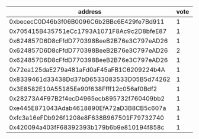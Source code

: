 address|vote|timestamp|signature
---|---|---|---
0xbececC0D46b3f06B0096C6b2BBc6E429fe7Bd911|1|1618331241|0xb7cfb8840e9de16bc0080387faeacf0ff7eb2f89ad77d6f77b3ca3d154e6206b603e9919ed4d62bb154f0737af2134413f7aa410285e787748eb6534e19b647f1b
0x705415B435751eCc1793A1071F8Ac9c2D8bfeE87|1|1618331620|0xc478611a493398031659e4745fa1712d4cb34bdedc759a8df63c3ed42f825bd03125f79e77f5e4065d4421afef8cbe045f9c0a4ee88c6a7ea43b77a4f7bc5ceb1b
0x624857D6D8cFfdD770398BeeB2B76e3C797eAD26|1|1618332341|0xb7cc6bc0726a2db20b299c13a3be048b22cc6275b645177e3541c20528cc40c50acb36146076b6d042d396202526ef2ec6fa87d3d2ca9f6da22abefbdce814231b
0x624857D6D8cFfdD770398BeeB2B76e3C797eAD26|2|1618332423|0x04b22ca453a3fa022e1179d9c4aa0ee2a29fb4928a64e235e136f3615837093c444516988202b69403769362f9a914fb8983c69532b55029f3ca625652a362ef1b
0x624857D6D8cFfdD770398BeeB2B76e3C797eAD26|1|1618332450|0xed922a1acf98a43f83142ab93c2a34b2cfde4f7d3c588a85707f43ef3fec523d2090617d3091876ced9d66f5be106299faeadbeb8ff179158da54244b7ea0ee61b
0x72ea125daE279a481aFd0aF45aFB1C6209224b4A|1|1618333162|0x17b4c2e12842742d3361807583eaa426d21404a0cade715d04cf700eb8134e3d1800265c7148c7f8a6866a6b1b63b81b5f99e6f7e4abe61544df66a7c83614ff1c
0x8339461d33438Dd37bD6533083533D05B5d74262|1|1618333351|0xe1b80eacd132cfb32f2b93699ffe9816c08bda93f759cec9187c29607612f8ef4afcb20e99b5382cb2ceae0b1b1a13d1c0ae26eabf04852d399f880c7bcb56631b
0x3E8582E10A55185Ee90f638Ffff12c056af0Bdf2|1|1618333808|0x1217d302be7cea90427d6f1fcdf2c35daef1b46fe2aa20a8dd44af8a2d5dc22e5c22984e22d4da3a4cb15c7f10f3e050527ebe2a2f928f89cac1a6c3b0e6cff71b
0x28273A4F97B2f4ecD4965ecb895732f760409bb2|1|1618339204|0x9d629eb13fcf1b75c8875eae8dc7881d7c77cb0b0e11d2f7ed5a5373c91b215829668e5d97049c8ed77a904adb1255450e6a6bfcc446ea89b5cec3a52b0d211c1b
0xe445E871043Adab4618890EfA72aD3B8CB5c607a|1|1618339698|0x692b731f3a6c6ad326ce7cad825e1a574a068d7c46d32db295160cba44e5501101647b2a71a2bad88b615635eeba0eb881402bef0c6ca95428c6237a9b5259e91c
0xfc3a16eFDb926f1208e8F638B967501F79732740|1|1618344313|0xb5f2efca57795ba8c681805bd9a70f3a203d56da8e0ef4da208b907c60b7e8e369a0591397c083cdc6afd77707dbff5186a298859745552caaae9a6832e188a71b
0x420094a403fF68392393b179b6b9e810194f858c|1|1618359441|0x3c68f26012cc90682b69520695149e51dd3897e725f9cc538ffae680e0e6db1f351704618a2e43bfbed15b2d03568ccd1a8d5b2109b32cefa5c42b8ec7c6c5381c
